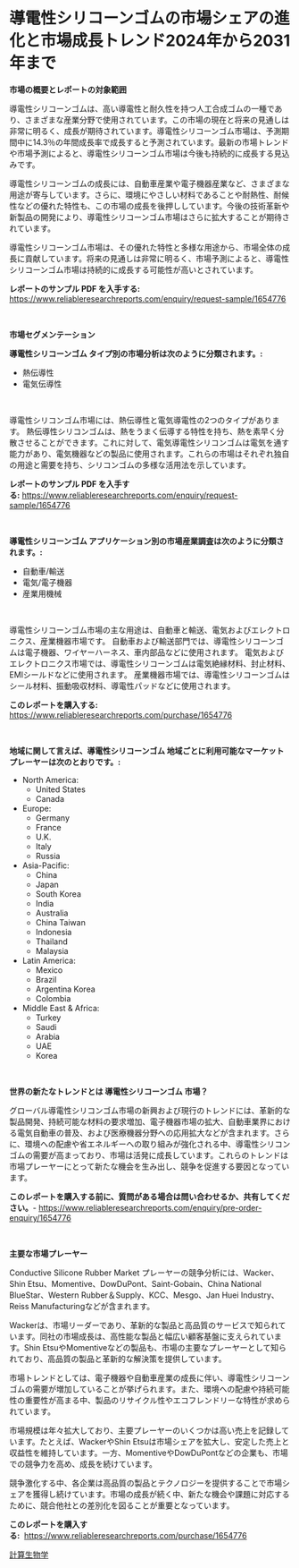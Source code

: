 <p><h1>導電性シリコーンゴムの市場シェアの進化と市場成長トレンド2024年から2031年まで</h1></p><p><strong>市場の概要とレポートの対象範囲</strong></p>
<p><p>導電性シリコーンゴムは、高い導電性と耐久性を持つ人工合成ゴムの一種であり、さまざまな産業分野で使用されています。この市場の現在と将来の見通しは非常に明るく、成長が期待されています。導電性シリコーンゴム市場は、予測期間中に14.3％の年間成長率で成長すると予測されています。最新の市場トレンドや市場予測によると、導電性シリコーンゴム市場は今後も持続的に成長する見込みです。</p><p>導電性シリコーンゴムの成長には、自動車産業や電子機器産業など、さまざまな用途が寄与しています。さらに、環境にやさしい材料であることや耐熱性、耐候性などの優れた特性も、この市場の成長を後押ししています。今後の技術革新や新製品の開発により、導電性シリコーンゴム市場はさらに拡大することが期待されています。</p><p>導電性シリコーンゴム市場は、その優れた特性と多様な用途から、市場全体の成長に貢献しています。将来の見通しは非常に明るく、市場予測によると、導電性シリコーンゴム市場は持続的に成長する可能性が高いとされています。</p></p>
<p><strong>レポートのサンプル PDF を入手する:</strong> <a href="https://www.reliableresearchreports.com/enquiry/request-sample/1654776">https://www.reliableresearchreports.com/enquiry/request-sample/1654776</a></p>
<p>&nbsp;</p>
<p><strong>市場セグメンテーション</strong></p>
<p><strong>導電性シリコーンゴム タイプ別の市場分析は次のように分類されます。:</strong></p>
<p><ul><li>熱伝導性</li><li>電気伝導性</li></ul></p>
<p>&nbsp;</p>
<p><p>導電性シリコンゴム市場には、熱伝導性と電気導電性の2つのタイプがあります。 熱伝導性シリコンゴムは、熱をうまく伝導する特性を持ち、熱を素早く分散させることができます。これに対して、電気導電性シリコンゴムは電気を通す能力があり、電気機器などの製品に使用されます。これらの市場はそれぞれ独自の用途と需要を持ち、シリコンゴムの多様な活用法を示しています。</p></p>
<p><strong>レポートのサンプル PDF を入手する:</strong>&nbsp;<a href="https://www.reliableresearchreports.com/enquiry/request-sample/1654776">https://www.reliableresearchreports.com/enquiry/request-sample/1654776</a></p>
<p>&nbsp;</p>
<p><strong> 導電性シリコーンゴム アプリケーション別の市場産業調査は次のように分類されます。:</strong></p>
<p><ul><li>自動車/輸送</li><li>電気/電子機器</li><li>産業用機械</li></ul></p>
<p>&nbsp;</p>
<p><p>導電性シリコーンゴム市場の主な用途は、自動車と輸送、電気およびエレクトロニクス、産業機器市場です。 自動車および輸送部門では、導電性シリコーンゴムは電子機器、ワイヤーハーネス、車内部品などに使用されます。 電気およびエレクトロニクス市場では、導電性シリコーンゴムは電気絶縁材料、封止材料、EMIシールドなどに使用されます。 産業機器市場では、導電性シリコーンゴムはシール材料、振動吸収材料、導電性パッドなどに使用されます。</p></p>
<p><strong>このレポートを購入する:</strong>&nbsp; <a href="https://www.reliableresearchreports.com/purchase/1654776">https://www.reliableresearchreports.com/purchase/1654776</a></p>
<p>&nbsp;</p>
<p><strong>地域に関して言えば、導電性シリコーンゴム 地域ごとに利用可能なマーケットプレーヤーは次のとおりです。:</strong></p>
<p><ul>
    <li>
        North America:
        <ul>
            <li>United States</li>
            <li>Canada</li>
        </ul>
    </li>
    <li>
        Europe:
        <ul>
            <li>Germany</li>
            <li>France</li>
            <li>U.K.</li>
            <li>Italy</li>
            <li>Russia</li>
        </ul>
    </li>
    <li>
        Asia-Pacific:
        <ul>
            <li>China</li>
            <li>Japan</li>
            <li>South Korea</li>
            <li>India</li>
            <li>Australia</li>
            <li>China Taiwan</li>
            <li>Indonesia</li>
            <li>Thailand</li>
            <li>Malaysia</li>
        </ul>
    </li>
    <li>
        Latin America:
        <ul>
            <li>Mexico</li>
            <li>Brazil</li>
            <li>Argentina Korea</li>
            <li>Colombia</li>
        </ul>
    </li>
    <li>
        Middle East & Africa:
        <ul>
            <li>Turkey</li>
            <li>Saudi</li>
            <li>Arabia</li>
            <li>UAE</li>
            <li>Korea</li>
        </ul>
    </li>
    </ul></p>
<p>&nbsp;</p>
<p><strong>世界の新たなトレンドとは 導電性シリコーンゴム 市場？</strong></p>
<p><p>グローバル導電性シリコンゴム市場の新興および現行のトレンドには、革新的な製品開発、持続可能な材料の要求増加、電子機器市場の拡大、自動車業界における電気自動車の普及、および医療機器分野への応用拡大などが含まれます。さらに、環境への配慮や省エネルギーへの取り組みが強化される中、導電性シリコンゴムの需要が高まっており、市場は活発に成長しています。これらのトレンドは市場プレーヤーにとって新たな機会を生み出し、競争を促進する要因となっています。</p></p>
<p><strong>このレポートを購入する前に、質問がある場合は問い合わせるか、共有してください。</strong>- <a href="https://www.reliableresearchreports.com/enquiry/pre-order-enquiry/1654776">https://www.reliableresearchreports.com/enquiry/pre-order-enquiry/1654776</a></p>
<p>&nbsp;</p>
<p><strong>主要な市場プレーヤー</strong></p>
<p><p>Conductive Silicone Rubber Market プレーヤーの競争分析には、Wacker、Shin Etsu、Momentive、DowDuPont、Saint-Gobain、China National BlueStar、Western Rubber＆Supply、KCC、Mesgo、Jan Huei Industry、Reiss Manufacturingなどが含まれます。</p><p>Wackerは、市場リーダーであり、革新的な製品と高品質のサービスで知られています。同社の市場成長は、高性能な製品と幅広い顧客基盤に支えられています。Shin EtsuやMomentiveなどの製品も、市場の主要なプレーヤーとして知られており、高品質の製品と革新的な解決策を提供しています。</p><p>市場トレンドとしては、電子機器や自動車産業の成長に伴い、導電性シリコーンゴムの需要が増加していることが挙げられます。また、環境への配慮や持続可能性の重要性が高まる中、製品のリサイクル性やエコフレンドリーな特性が求められています。</p><p>市場規模は年々拡大しており、主要プレーヤーのいくつかは高い売上を記録しています。たとえば、WackerやShin Etsuは市場シェアを拡大し、安定した売上と収益性を維持しています。一方、MomentiveやDowDuPontなどの企業も、市場での競争力を高め、成長を続けています。</p><p>競争激化する中、各企業は高品質の製品とテクノロジーを提供することで市場シェアを獲得し続けています。市場の成長が続く中、新たな機会や課題に対応するために、競合他社との差別化を図ることが重要となっています。</p></p>
<p><strong>このレポートを購入する:</strong>&nbsp;&nbsp;<a href="https://www.reliableresearchreports.com/purchase/1654776">https://www.reliableresearchreports.com/purchase/1654776</a></p>
<p><p><a href="https://github.com/Sophiaard2003/Market-Research-Report-List-1/blob/main/647587012934.md">計算生物学</a></p></p>